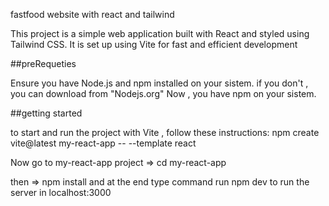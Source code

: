 fastfood website with react and tailwind

This project is a simple web application built with React and styled using Tailwind CSS. It is set up using Vite for fast and efficient development

##preRequeties

Ensure you have Node.js and npm installed on your sistem. if you don't , you can download from "Nodejs.org"
Now , you have npm on your sistem.

##getting started

to start and run the project with Vite , follow these instructions:
npm create vite@latest my-react-app -- --template react

Now go to my-react-app project =>  cd my-react-app

then => npm install
and at the end type command run npm dev to run the server in localhost:3000
